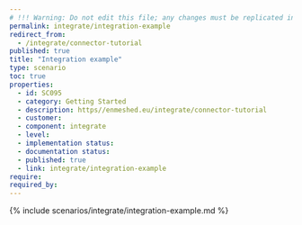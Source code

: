 ```yaml
---
# !!! Warning: Do not edit this file; any changes must be replicated in Excel !!!
permalink: integrate/integration-example
redirect_from:
  - /integrate/connector-tutorial
published: true
title: "Integration example"
type: scenario
toc: true
properties:
  - id: SC095
  - category: Getting Started
  - description: https//enmeshed.eu/integrate/connector-tutorial
  - customer:
  - component: integrate
  - level:
  - implementation status:
  - documentation status:
  - published: true
  - link: integrate/integration-example
require:
required_by:
---
```


{% include scenarios/integrate/integration-example.md %}

